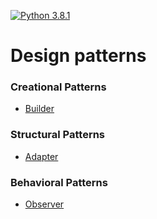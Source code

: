 [![Python 3.8.1](https://img.shields.io/badge/python-3.8.1-blue.svg)](https://www.python.org/downloads/release/python-381/)
# Design patterns



### Creational Patterns
* [Builder](builder/)

### Structural Patterns
* [Adapter](adapter/)

### Behavioral Patterns
* [Observer](observer/)
